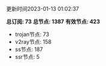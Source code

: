 更新时间2023-01-13 01:02:37

**总订阅: 73**
**总节点: 1387**
**有效节点: 423**
- trojan节点: 73
- v2ray节点: 158
- ss节点: 187
- ssr节点: 5
